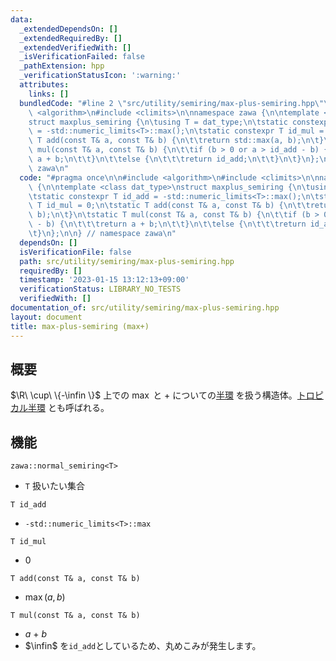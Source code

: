 ```yaml
---
data:
  _extendedDependsOn: []
  _extendedRequiredBy: []
  _extendedVerifiedWith: []
  _isVerificationFailed: false
  _pathExtension: hpp
  _verificationStatusIcon: ':warning:'
  attributes:
    links: []
  bundledCode: "#line 2 \"src/utility/semiring/max-plus-semiring.hpp\"\n\n#include\
    \ <algorithm>\n#include <climits>\n\nnamespace zawa {\n\ntemplate <class dat_type>\n\
    struct maxplus_semiring {\n\tusing T = dat_type;\n\tstatic constexpr T id_add\
    \ = -std::numeric_limits<T>::max();\n\tstatic constexpr T id_mul = 0;\n\tstatic\
    \ T add(const T& a, const T& b) {\n\t\treturn std::max(a, b);\n\t}\n\tstatic T\
    \ mul(const T& a, const T& b) {\n\t\tif (b > 0 or a > id_add - b) {\n\t\t\treturn\
    \ a + b;\n\t\t}\n\t\telse {\n\t\t\treturn id_add;\n\t\t}\n\t}\n};\n\n} // namespace\
    \ zawa\n"
  code: "#pragma once\n\n#include <algorithm>\n#include <climits>\n\nnamespace zawa\
    \ {\n\ntemplate <class dat_type>\nstruct maxplus_semiring {\n\tusing T = dat_type;\n\
    \tstatic constexpr T id_add = -std::numeric_limits<T>::max();\n\tstatic constexpr\
    \ T id_mul = 0;\n\tstatic T add(const T& a, const T& b) {\n\t\treturn std::max(a,\
    \ b);\n\t}\n\tstatic T mul(const T& a, const T& b) {\n\t\tif (b > 0 or a > id_add\
    \ - b) {\n\t\t\treturn a + b;\n\t\t}\n\t\telse {\n\t\t\treturn id_add;\n\t\t}\n\
    \t}\n};\n\n} // namespace zawa\n"
  dependsOn: []
  isVerificationFile: false
  path: src/utility/semiring/max-plus-semiring.hpp
  requiredBy: []
  timestamp: '2023-01-15 13:12:13+09:00'
  verificationStatus: LIBRARY_NO_TESTS
  verifiedWith: []
documentation_of: src/utility/semiring/max-plus-semiring.hpp
layout: document
title: max-plus-semiring (max+)
---
```


## 概要

$\R\ \cup\ \{-\infin \}$ 上での $\max$ と $+$ についての[半環](https://ja.wikipedia.org/wiki/%E5%8D%8A%E7%92%B0) を扱う構造体。[トロピカル半環](https://en.wikipedia.org/wiki/Tropical_semiring) とも呼ばれる。

## 機能

`zawa::normal_semiring<T>`
- `T` 扱いたい集合

`T id_add`
- `-std::numeric_limits<T>::max`

`T id_mul`
- 0

`T add(const T& a, const T& b)`
- $\max (a, b)$

`T mul(const T& a, const T& b)`
- $a\ +\ b$
- $\infin$ を`id_add`としているため、丸めこみが発生します。
